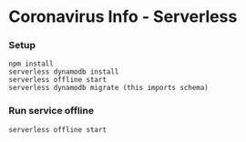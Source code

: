 # Coronavirus Info - Serverless

### Setup

```
npm install
serverless dynamodb install
serverless offline start
serverless dynamodb migrate (this imports schema)
```

### Run service offline

```
serverless offline start
```

